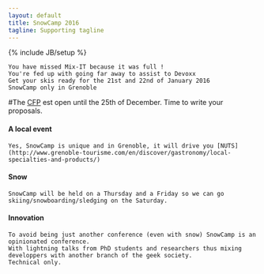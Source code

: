 ```yaml
---
layout: default
title: SnowCamp 2016
tagline: Supporting tagline
---
```

{% include JB/setup %}
    
    You have missed Mix-IT because it was full !
    You're fed up with going far away to assist to Devoxx
    Get your skis ready for the 21st and 22nd of January 2016
    SnowCamp only in Grenoble

#The [CFP](https://cfp.snowcamp.io) est open until the 25th of December. Time to write your proposals.

#### A local event
    Yes, SnowCamp is unique and in Grenoble, it will drive you [NUTS](http://www.grenoble-tourisme.com/en/discover/gastronomy/local-specialties-and-products/)

#### Snow 
    SnowCamp will be held on a Thursday and a Friday so we can go skiing/snowboarding/sledging on the Saturday.

#### Innovation
    To avoid being just another conference (even with snow) SnowCamp is an opinionated conference.
    With lightning talks from PhD students and researchers thus mixing developpers with another branch of the geek society.
    Technical only.
